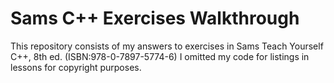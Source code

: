 # Sams C++ Exercises Walkthrough
This repository consists of my answers to exercises in Sams Teach Yourself C++, 8th ed. (ISBN:978-0-7897-5774-6)
I omitted my code for listings in lessons for copyright purposes.
